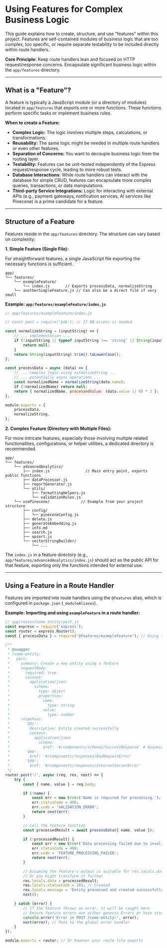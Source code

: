 # Using Features for Complex Business Logic

This guide explains how to create, structure, and use "features" within this project. Features are self-contained modules of business logic that are too complex, too specific, or require separate testability to be included directly within route handlers.

**Core Principle:** Keep route handlers lean and focused on HTTP request/response concerns. Encapsulate significant business logic within the `app/features` directory.

---

## What is a "Feature"?

A feature is typically a JavaScript module (or a directory of modules) located in `app/features` that exports one or more functions. These functions perform specific tasks or implement business rules.

**When to create a Feature:**

*   **Complex Logic:** The logic involves multiple steps, calculations, or transformations.
*   **Reusability:** The same logic might be needed in multiple route handlers or even other features.
*   **Separation of Concerns:** You want to decouple business logic from the routing layer.
*   **Testability:** Features can be unit-tested independently of the Express request/response cycle, leading to more robust tests.
*   **Database Interactions:** While route handlers can interact with the database for simple CRUD, features can encapsulate more complex queries, transactions, or data manipulations.
*   **Third-party Service Integrations:** Logic for interacting with external APIs (e.g., payment gateways, notification services, AI services like Pinecone) is a prime candidate for a feature.

---

## Structure of a Feature

Features reside in the `app/features` directory. The structure can vary based on complexity:

**1. Simple Feature (Single File):**

For straightforward features, a single JavaScript file exporting the necessary functions is sufficient.

```
app/
└── features/
    └── exampleFeature/
        └── index.js       // Exports processData, normalizeString
    └── anotherSimpleFeature.js // Can also be a direct file if very small
```

**Example: `app/features/exampleFeature/index.js`**
```javascript
// app/features/exampleFeature/index.js

// const pool = require('@db'); // If DB access is needed

const normalizeString = (inputString) => {
    // ... implementation ...
    if (!inputString || typeof inputString !== 'string' || String(inputString).trim() === '') {
        return null;
    }
    return String(inputString).trim().toLowerCase();
};

const processData = async (data) => {
    // ... complex logic using normalizeString ...
    // ... potentially async operations ...
    const normalizedName = normalizeString(data.name);
    if (!normalizedName) return null;
    return { normalizedName, processedValue: (data.value || 0) * 2 };
};

module.exports = {
    processData,
    normalizeString,
};
```

**2. Complex Feature (Directory with Multiple Files):**

For more intricate features, especially those involving multiple related functionalities, configurations, or helper utilities, a dedicated directory is recommended.

```
app/
└── features/
    └── advancedAnalytics/
        ├── index.js                // Main entry point, exports public functions
        ├── dataProcessor.js
        ├── reportGenerator.js
        └── utils/
            ├── formattingHelpers.js
            └── validationRules.js
    └── usePinecone/              // Example from your project structure
        ├── config/
        │   └── pineconeConfig.js
        ├── delete.js
        ├── generateEmbedding.js
        ├── info.md
        ├── search.js
        ├── upsert.js
        └── vectorStringBuilder/
            └── ...
```
The `index.js` in a feature directory (e.g., `app/features/advancedAnalytics/index.js`) should act as the public API for that feature, exporting only the functions intended for external use.

---

## Using a Feature in a Route Handler

Features are imported into route handlers using the `@features` alias, which is configured in `package.json` (`_moduleAliases`).

**Example: Importing and using `exampleFeature` in a route handler:**

```javascript
// app/routes/some_entity/post.js
const express = require('express');
const router = express.Router();
const { processData } = require('@features/exampleFeature'); // Using the alias

/**
 * @swagger
 * /some-entity:
 *   post:
 *     summary: Create a new entity using a feature
 *     requestBody:
 *       required: true
 *       content:
 *         application/json:
 *           schema:
 *             type: object
 *             properties:
 *               name:
 *                 type: string
 *               value:
 *                 type: number
 *     responses:
 *       '201':
 *         description: Entity created successfully
 *         content:
 *           application/json:
 *             schema:
 *               $ref: '#/components/schemas/SuccessResponse' # Assuming generic success
 *       '400':
 *         $ref: '#/components/responses/BadRequestError'
 *       '500':
 *         $ref: '#/components/responses/InternalServerError'
 */
router.post('/', async (req, res, next) => {
    try {
        const { name, value } = req.body;

        if (!name) {
            const err = new Error('Name is required for processing.');
            err.statusCode = 400;
            err.code = 'VALIDATION_ERROR';
            return next(err);
        }

        // Call the feature function
        const processedResult = await processData({ name, value });

        if (!processedResult) {
            const err = new Error('Data processing failed due to invalid inputs for the feature.');
            err.statusCode = 400;
            err.code = 'FEATURE_PROCESSING_FAILED';
            return next(err);
        }

        // Assuming the feature's output is suitable for res.locals.data
        // Or you might transform it further
        res.locals.data = processedResult;
        res.locals.statusCode = 201; // Created
        res.locals.message = 'Entity processed and created successfully.';
        next();

    } catch (error) {
        // If the feature throws an error, it will be caught here
        // Ensure feature errors are either generic Errors or have statusCode/code
        console.error('Error in POST /some-entity:', error);
        next(error); // Pass to the global error handler
    }
});

module.exports = router; // Or however your route file exports
```